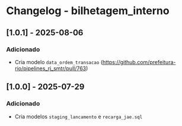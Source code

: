 # Changelog - bilhetagem_interno

## [1.0.1] - 2025-08-06

### Adicionado

- Cria modelo `data_ordem_transacao` (https://github.com/prefeitura-rio/pipelines_rj_smtr/pull/763)

## [1.0.0] - 2025-07-29

### Adicionado

- Cria modelos `staging_lancamento` e `recarga_jae.sql`